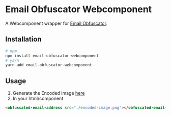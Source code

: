 # Email Obfuscator Webcomponent

A Webcomponent wrapper for [Email Obfuscator](https://creativetechguy.com/utilities/emailobfuscator).

## Installation

```sh
# npm
npm install email-obfuscator-webcomponent
# yarn
yarn add email-obfuscator-webcomponent
```

## Usage

1. Generate the Encoded image [here](https://creativetechguy.com/utilities/emailobfuscator)
2. In your html/component
  ```html
  <obfuscated-email-address src="./encoded-image.png"></obfuscated-email-address>
  ```
